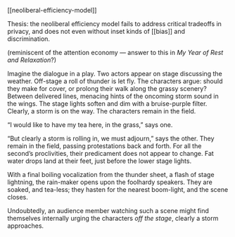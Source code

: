       

[[neoliberal-efficiency-model]] 

  

Thesis: the neoliberal efficiency model fails to address critical tradeoffs in privacy, and does not even without inset kinds of [[bias]] and discrimination.

  

(reminiscent of the attention economy — answer to this in _My Year of Rest and Relaxation_?)

  

Imagine the dialogue in a play. Two actors appear on stage discussing the weather. Off-stage a roll of thunder is let fly. The characters argue: should they make for cover, or prolong their walk along the grassy scenery? Between delivered lines, menacing hints of the oncoming storm sound in the wings. The stage lights soften and dim with a bruise-purple filter. Clearly, a storm is on the way. The characters remain in the field. 

  

“I would like to have my tea here, in the grass,” says one.

  

“But clearly a storm is rolling in, we must adjourn,” says the other. They remain in the field, passing protestations back and forth. For all the second’s proclivities, their predicament does not appear to change. Fat water drops land at their feet, just before the lower stage lights. 

  

With a final boiling vocalization from the thunder sheet, a flash of stage lightning, the rain-maker opens upon the foolhardy speakers. They are soaked, and tea-less; they hasten for the nearest boom-light, and the scene closes. 

  

Undoubtedly, an audience member watching such a scene might find themselves internally urging the characters _off the stage_, clearly a storm approaches.